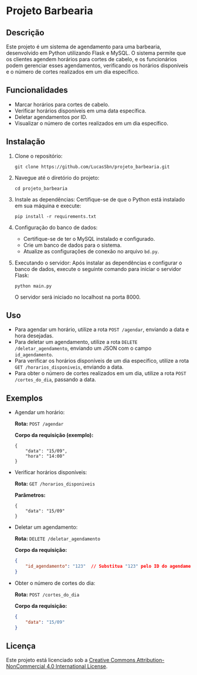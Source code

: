 # Projeto Barbearia

## Descrição

Este projeto é um sistema de agendamento para uma barbearia, desenvolvido em Python utilizando Flask e MySQL. O sistema permite que os clientes agendem horários para cortes de cabelo, e os funcionários podem gerenciar esses agendamentos, verificando os horários disponíveis e o número de cortes realizados em um dia específico.

## Funcionalidades

- Marcar horários para cortes de cabelo.
- Verificar horários disponíveis em uma data específica.
- Deletar agendamentos por ID.
- Visualizar o número de cortes realizados em um dia específico.

## Instalação

1. Clone o repositório:

   `git clone https://github.com/LucasSbn/projeto_barbearia.git`

2. Navegue até o diretório do projeto:

   `cd projeto_barbearia`

3. Instale as dependências: Certifique-se de que o Python está instalado em sua máquina e execute:

   `pip install -r requirements.txt`

4. Configuração do banco de dados:

   - Certifique-se de ter o MySQL instalado e configurado.
   - Crie um banco de dados para o sistema.
   - Atualize as configurações de conexão no arquivo `bd.py`.

5. Executando o servidor: Após instalar as dependências e configurar o banco de dados, execute o seguinte comando para iniciar o servidor Flask:

   `python main.py`

   O servidor será iniciado no localhost na porta 8000.

## Uso

- Para agendar um horário, utilize a rota `POST /agendar`, enviando a data e hora desejadas.
- Para deletar um agendamento, utilize a rota `DELETE /deletar_agendamento`, enviando um JSON com o campo `id_agendamento`.
- Para verificar os horários disponíveis de um dia específico, utilize a rota `GET /horarios_disponiveis`, enviando a data.
- Para obter o número de cortes realizados em um dia, utilize a rota `POST /cortes_do_dia`, passando a data.

## Exemplos

- Agendar um horário:

  **Rota:** `POST /agendar`
  
  **Corpo da requisição (exemplo):**
  
      
      {
          "data": "15/09",
          "hora": "14:00"
      }


- Verificar horários disponíveis:

  **Rota:** `GET /horarios_disponiveis`
  
  **Parâmetros:**
  
      {
          "data": "15/09"
      }

- Deletar um agendamento:

  **Rota:** `DELETE /deletar_agendamento`

  **Corpo da requisição:**

  ```json
  {
      "id_agendamento": "123"  // Substitua "123" pelo ID do agendamento que deseja excluir.
  }

- Obter o número de cortes do dia:

  **Rota:** `POST /cortes_do_dia`

  **Corpo da requisição:**

  ```json
  {
      "data": "15/09"
  }


## Licença

Este projeto está licenciado sob a [Creative Commons Attribution-NonCommercial 4.0 International License](https://creativecommons.org/licenses/by-nc/4.0/).
